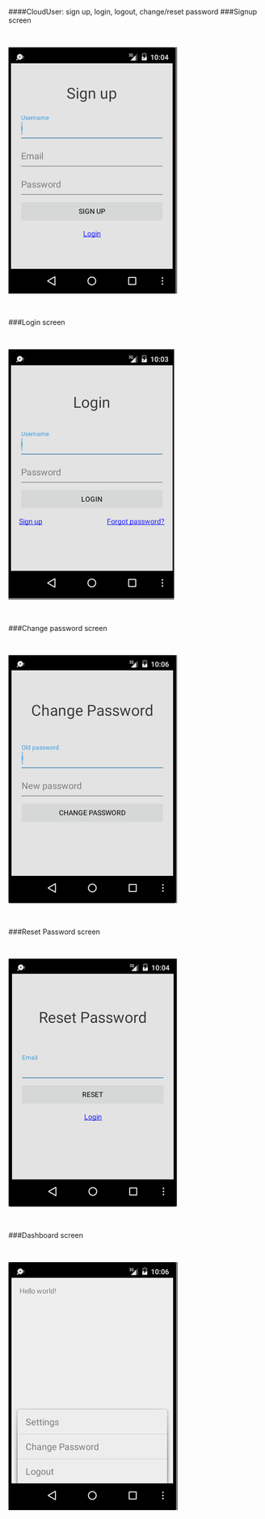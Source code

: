 ####CloudUser: sign up, login, logout, change/reset password
###Signup screen
<p>&nbsp;</p>
<img class="center-img" alt="main activity screen" src="https://github.com/egimaben/CloudUser-demo/blob/master/signup.PNG">
<p>&nbsp;</p>
###Login screen
<p>&nbsp;</p>
<img class="center-img" alt="main activity screen" src="https://github.com/egimaben/CloudUser-demo/blob/master/login.PNG">
<p>&nbsp;</p>
###Change password screen
<p>&nbsp;</p>
<img class="center-img" alt="main activity screen" src="https://github.com/egimaben/CloudUser-demo/blob/master/change.PNG">
<p>&nbsp;</p>
###Reset Password screen
<p>&nbsp;</p>
<img class="center-img" alt="main activity screen" src="https://github.com/egimaben/CloudUser-demo/blob/master/reset.PNG">
<p>&nbsp;</p>
###Dashboard screen
<p>&nbsp;</p>
<img class="center-img" alt="main activity screen" src="https://github.com/egimaben/CloudUser-demo/blob/master/menu.PNG">
<p>&nbsp;</p>